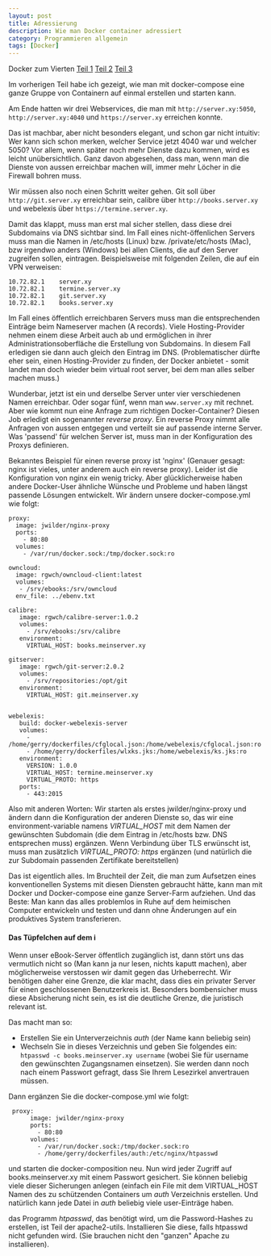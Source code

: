 ```yaml
---
layout: post
title: Adressierung
description: Wie man Docker container adressiert
category: Programmieren allgemein
tags: [Docker]
---
```


Docker zum Vierten [Teil 1](/2015/06/Docker) [Teil 2](/2015/07/Docker2) [Teil 3](/2015/07/Docker3)

Im vorherigen Teil habe ich gezeigt, wie man mit docker-compose eine ganze Gruppe von Containern auf einmal erstellen
und starten kann. 

Am Ende hatten wir drei Webservices, die man mit `http://server.xy:5050`, `http://server.xy:4040` und `https://server.xy` 
erreichen konnte.

Das ist machbar, aber nicht besonders elegant, und schon gar nicht intuitiv: Wer kann sich schon merken, welcher Service jetzt 4040 war und welcher 5050?
Vor allem, wenn später noch mehr Dienste dazu kommen, wird es leicht unübersichtlich. Ganz davon abgesehen, dass man,
wenn man die Dienste von aussen erreichbar machen will, immer mehr Löcher in die Firewall bohren muss.

Wir müssen also noch einen Schritt weiter gehen. Git soll über `http://git.server.xy` erreichbar sein, calibre über
`http://books.server.xy` und webelexis über `https://termine.server.xy`.

Damit das klappt, muss man erst mal sicher stellen, dass diese drei Subdomains via DNS sichtbar sind. Im Fall eines
nicht-öffenlichen Servers muss man die Namen in /etc/hosts (Linux) bzw. /private/etc/hosts (Mac), bzw irgendwo anders (Windows)
 bei allen Clients, die auf den Server zugreifen sollen, eintragen. Beispielsweise mit folgenden Zeilen, die auf ein VPN verweisen:
 
    10.72.82.1    server.xy 
    10.72.82.1    termine.server.xy
    10.72.82.1    git.server.xy
    10.72.82.1    books.server.xy
    
Im Fall eines öffentlich erreichbaren Servers muss man die entsprechenden Einträge beim Nameserver machen (A records).
Viele Hosting-Provider nehmen einem diese Arbeit auch ab und ermöglichen in ihrer Administrationsoberfläche die Erstellung von
Subdomains. In diesem Fall erledigen sie dann auch gleich den Eintrag im DNS. (Problematischer dürfte eher sein, einen
Hosting-Provider zu finden, der Docker anbietet - somit landet man doch wieder beim virtual root server, bei dem man
alles selber machen muss.)

Wunderbar, jetzt ist ein und derselbe Server unter vier verschiedenen Namen erreichbar. Oder sogar fünf, wenn man 
`www.server.xy` mit rechnet. Aber wie kommt nun eine Anfrage zum richtigen Docker-Container? Diesen Job erledigt
ein sogenannter *reverse proxy*. Ein reverse Proxy nimmt alle Anfragen von aussen entgegen und verteilt sie auf passende
interne Server. Was 'passend' für welchen Server ist, muss man in der Konfiguration des Proxys definieren.

Bekanntes Beispiel für einen reverse proxy ist 'nginx' (Genauer gesagt: nginx ist vieles, unter anderem auch ein reverse proxy).
Leider ist die Konfiguration von nginx ein wenig tricky. Aber glücklicherweise haben andere Docker-User ähnliche
Wünsche und Probleme und haben längst passende Lösungen entwickelt. Wir ändern unsere docker-compose.yml wie folgt:

    proxy:
      image: jwilder/nginx-proxy
      ports:
        - 80:80
      volumes:
        - /var/run/docker.sock:/tmp/docker.sock:ro
    
    owncloud:
      image: rgwch/owncloud-client:latest
      volumes: 
       - /srv/ebooks:/srv/owncloud
      env_file: ../ebenv.txt
    
    calibre:
       image: rgwch/calibre-server:1.0.2
       volumes: 
         - /srv/ebooks:/srv/calibre
       environment:
         VIRTUAL_HOST: books.meinserver.xy
    
    gitserver:
       image: rgwch/git-server:2.0.2
       volumes:
         - /srv/repositories:/opt/git
       environment:
         VIRTUAL_HOST: git.meinserver.xy
    
    
    webelexis:
       build: docker-webelexis-server
       volumes: 
         - /home/gerry/dockerfiles/cfglocal.json:/home/webelexis/cfglocal.json:ro
         - /home/gerry/dockerfiles/wlxks.jks:/home/webelexis/ks.jks:ro
       environment:
         VERSION: 1.0.0
         VIRTUAL_HOST: termine.meinserver.xy
         VIRTUAL_PROTO: https
       ports:
         - 443:2015
        

Also mit anderen Worten: Wir starten als erstes jwilder/nginx-proxy und ändern dann die Konfiguration der anderen 
Dienste so, das wir eine environment-variable namens *VIRTUAL_HOST* mit dem Namen der gewünschten Subdomain (die
dem Eintrag in /etc/hosts bzw. DNS entsprechen muss) ergänzen. Wenn Verbindung über TLS erwünscht ist, muss man
zusätzlich *VIRTUAL_PROTO: https* ergänzen (und natürlich die zur Subdomain passenden Zertifikate bereitstellen)

Das ist eigentlich alles. Im Bruchteil der Zeit, die man zum Aufsetzen eines konventionellen Systems mit diesen Diensten gebraucht hätte, 
kann man mit Docker und Docker-compose eine ganze Server-Farm aufziehen. Und das Beste: Man kann das alles problemlos
in Ruhe auf dem heimischen Computer entwickeln und testen und dann ohne Änderungen auf ein produktives System transferieren.

#### Das Tüpfelchen auf dem i

Wenn unser eBook-Server öffentlich zugänglich ist, dann stört uns das vermutlich nicht so (Man kann ja nur lesen, nichts kaputt machen), 
aber möglicherweise verstossen wir damit gegen das Urheberrecht. Wir benötigen daher eine Grenze, die klar macht, dass
dies ein privater Server für einen geschlossenen Benutzerkreis ist. Besonders bombensicher muss diese Absicherung nicht sein, es
ist die deutliche Grenze, die juristisch relevant ist.

Das macht man so:

* Erstellen Sie ein Unterverzeichnis *auth* (der Name kann beliebig sein)
* Wechseln Sie in dieses Verzeichnis und geben Sie folgendes ein: `htpasswd -c books.meinserver.xy username` (wobei Sie
für username den gewünschten Zugangsnamen einsetzen). Sie werden dann noch nach einem Passwort gefragt, dass Sie Ihrem
Lesezirkel anvertrauen müssen.

Dann ergänzen Sie die docker-compose.yml wie folgt:
    
     proxy:
          image: jwilder/nginx-proxy
          ports:
            - 80:80
          volumes:
            - /var/run/docker.sock:/tmp/docker.sock:ro
            - /home/gerry/dockerfiles/auth:/etc/nginx/htpasswd
            
und starten die docker-composition neu. Nun wird jeder Zugriff auf books.meinserver.xy mit einem Passwort gesichert. Sie
können beliebig viele dieser Sicherungen anlegen (einfach ein File mit dem VIRTUAL_HOST Namen des zu schützenden Containers
um *auth* Verzeichnis erstellen. Und natürlich kann jede Datei in *auth* beliebig viele user-Einträge haben.

das Programm *htpasswd*, das benötigt wird, um die Password-Hashes zu erstellen, ist Teil der apache2-utils. Installieren Sie
diese, falls htpasswd nicht gefunden wird. (Sie brauchen nicht den "ganzen" Apache zu installieren).
